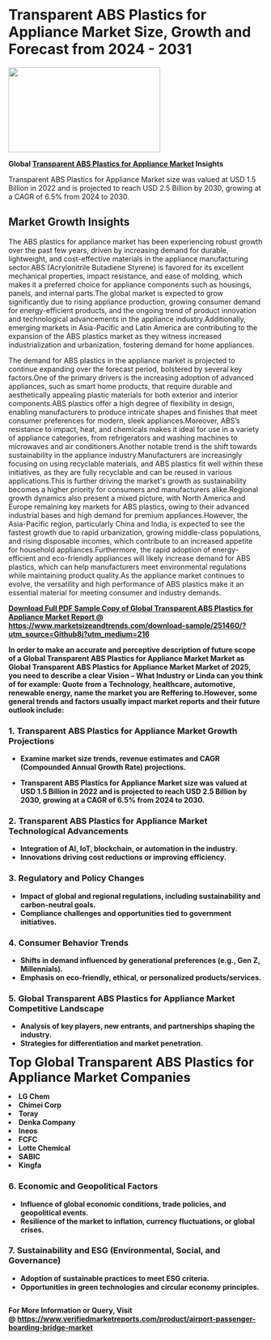 <H1>Transparent ABS Plastics for Appliance Market Size, Growth and Forecast from 2024 - 2031</H1><img class="aligncenter size-medium wp-image-584254" src="https://thirdeyenews.in/wp-content/uploads/2024/09/Global-Market-Research-300x168.jpeg" alt="" width="300" height="168" /><p><strong>Global&nbsp;<a href="https://www.marketsizeandtrends.com/download-sample/251460/?utm_source=Github8j?utm_medium=216">Transparent ABS Plastics for Appliance Market</a> Insights</strong></p><p>Transparent ABS Plastics for Appliance Market size was valued at USD 1.5 Billion in 2022 and is projected to reach USD 2.5 Billion by 2030, growing at a CAGR of 6.5% from 2024 to 2030.</p><p><h2>Market Growth Insights</h2> <p>The ABS plastics for appliance market has been experiencing robust growth over the past few years, driven by increasing demand for durable, lightweight, and cost-effective materials in the appliance manufacturing sector.ABS (Acrylonitrile Butadiene Styrene) is favored for its excellent mechanical properties, impact resistance, and ease of molding, which makes it a preferred choice for appliance components such as housings, panels, and internal parts.The global market is expected to grow significantly due to rising appliance production, growing consumer demand for energy-efficient products, and the ongoing trend of product innovation and technological advancements in the appliance industry.Additionally, emerging markets in Asia-Pacific and Latin America are contributing to the expansion of the ABS plastics market as they witness increased industrialization and urbanization, fostering demand for home appliances.</p> <p><strong><a href="#"></a></strong></p> <p>The demand for ABS plastics in the appliance market is projected to continue expanding over the forecast period, bolstered by several key factors.One of the primary drivers is the increasing adoption of advanced appliances, such as smart home products, that require durable and aesthetically appealing plastic materials for both exterior and interior components.ABS plastics offer a high degree of flexibility in design, enabling manufacturers to produce intricate shapes and finishes that meet consumer preferences for modern, sleek appliances.Moreover, ABS’s resistance to impact, heat, and chemicals makes it ideal for use in a variety of appliance categories, from refrigerators and washing machines to microwaves and air conditioners.Another notable trend is the shift towards sustainability in the appliance industry.Manufacturers are increasingly focusing on using recyclable materials, and ABS plastics fit well within these initiatives, as they are fully recyclable and can be reused in various applications.This is further driving the market's growth as sustainability becomes a higher priority for consumers and manufacturers alike.Regional growth dynamics also present a mixed picture, with North America and Europe remaining key markets for ABS plastics, owing to their advanced industrial bases and high demand for premium appliances.However, the Asia-Pacific region, particularly China and India, is expected to see the fastest growth due to rapid urbanization, growing middle-class populations, and rising disposable incomes, which contribute to an increased appetite for household appliances.Furthermore, the rapid adoption of energy-efficient and eco-friendly appliances will likely increase demand for ABS plastics, which can help manufacturers meet environmental regulations while maintaining product quality.As the appliance market continues to evolve, the versatility and high performance of ABS plastics make it an essential material for meeting consumer and industry demands.</p> <p><strong><a href="#"></p><p><span class=""><strong>Download Full PDF Sample Copy of Global Transparent ABS Plastics for Appliance Market Report</strong> @ <a href="https://www.marketsizeandtrends.com/download-sample/251460/?utm_source=Github8j?utm_medium=216" target="_blank">https://www.marketsizeandtrends.com/download-sample/251460/?utm_source=Github8j?utm_medium=216</a></span></p><p>In order to make an accurate and perceptive description of future scope of a Global&nbsp;Transparent ABS Plastics for Appliance Market Market as Global&nbsp;Transparent ABS Plastics for Appliance Market Market of 2025, you need to describe a clear Vision &ndash; What Industry or Linda can you think of for example: Quote from a Technology, healthcare, automotive, renewable energy, name the market you are Reffering to.However, some general trends and factors usually impact market reports and their future outlook include:</p><h3>1.&nbsp;<strong>Transparent ABS Plastics for Appliance Market Growth Projections</strong></h3><ul><li>Examine market size trends, revenue estimates and CAGR (Compounded Annual Growth Rate) projections.</li><li><p>Transparent ABS Plastics for Appliance Market size was valued at USD 1.5 Billion in 2022 and is projected to reach USD 2.5 Billion by 2030, growing at a CAGR of 6.5% from 2024 to 2030.</p></li></ul><h3>2.&nbsp;<strong>Transparent ABS Plastics for Appliance Market Technological Advancements</strong></h3><ul><li>Integration of AI, IoT, blockchain, or automation in the industry.</li><li>Innovations driving cost reductions or improving efficiency.</li></ul><h3>3.&nbsp;<strong>Regulatory and Policy Changes</strong></h3><ul><li>Impact of global and regional regulations, including sustainability and carbon-neutral goals.</li><li>Compliance challenges and opportunities tied to government initiatives.</li></ul><h3>4.&nbsp;<strong>Consumer Behavior Trends</strong></h3><ul><li>Shifts in demand influenced by generational preferences (e.g., Gen Z, Millennials).</li><li>Emphasis on eco-friendly, ethical, or personalized products/services.</li></ul><h3>5.&nbsp;<strong>Global Transparent ABS Plastics for Appliance Market Competitive Landscape</strong></h3><ul><li>Analysis of key players, new entrants, and partnerships shaping the industry.</li><li>Strategies for differentiation and market penetration.</li></ul><p data-pm-slice="1 1 []"><span style="color: inherit; font-family: inherit; font-size: 25px;">Top Global Transparent ABS Plastics for Appliance Market Companies</span></p><div class="" data-test-id=""><p><li>LG Chem</li><li> Chimei Corp</li><li> Toray</li><li> Denka Company</li><li> Ineos</li><li> FCFC</li><li> Lotte Chemical</li><li> SABIC</li><li> Kingfa</li></p></div><h3>6.&nbsp;<strong>Economic and Geopolitical Factors</strong></h3><ul><li>Influence of global economic conditions, trade policies, and geopolitical events.</li><li>Resilience of the market to inflation, currency fluctuations, or global crises.</li></ul><h3>7.&nbsp;<strong>Sustainability and ESG (Environmental, Social, and Governance)</strong></h3><ul><li>Adoption of sustainable practices to meet ESG criteria.</li><li>Opportunities in green technologies and circular economy principles.</li></ul><h2><strong style="font-size: 14px;">For More Information or Query, Visit @&nbsp;</strong><a style="background-color: #ffffff; font-size: 14px;" href="https://www.marketsizeandtrends.com/report/transparent-abs-plastics-for-appliance-market/" target="_blank">https://www.verifiedmarketreports.com/product/airport-passenger-boarding-bridge-market</a></h2>